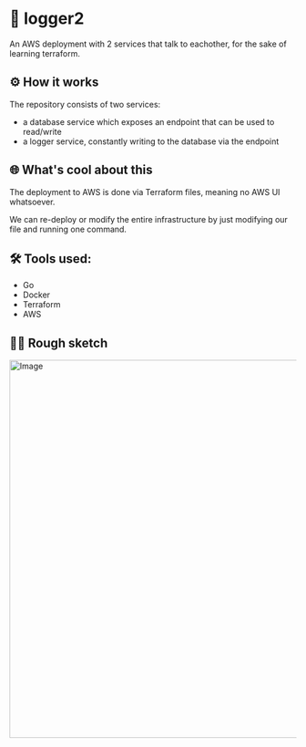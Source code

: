 # 🚀 logger2

An AWS deployment with 2 services that talk to eachother, for the sake of learning terraform.

## ⚙️ How it works

The repository consists of two services:

- a database service which exposes an endpoint that can be used to read/write
- a logger service, constantly writing to the database via the endpoint

## 🌐 What's cool about this

The deployment to AWS is done via Terraform files, meaning no AWS UI whatsoever.

We can re-deploy or modify the entire infrastructure by just modifying our file and running one command.

## 🛠️ Tools used:

- Go
- Docker
- Terraform
- AWS

## ✍🏻 Rough sketch
<img width="1247" height="663" alt="Image" src="https://github.com/user-attachments/assets/8a5e8d72-f1cb-4e88-bbe8-37131ebf00b6" />
